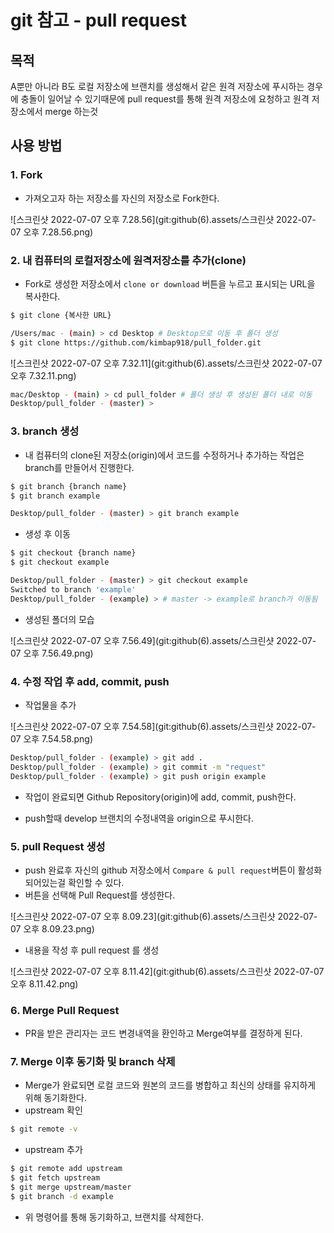 # git 참고 - pull request



## 목적

A뿐만 아니라 B도 로컬 저장소에 브랜치를 생성해서 같은 원격 저장소에 푸시하는 경우에 충돌이 일어날 수 있기때문에 pull request를 통해 원격 저장소에 요청하고 원격 저장소에서 merge 하는것



## 사용 방법



### 1. Fork

- 가져오고자 하는 저장소를 자신의 저장소로 Fork한다.

![스크린샷 2022-07-07 오후 7.28.56](git:github(6).assets/스크린샷 2022-07-07 오후 7.28.56.png)



### 2. 내 컴퓨터의 로컬저장소에 원격저장소를 추가(clone)

- Fork로 생성한 저장소에서 `clone or download` 버튼을 누르고 표시되는 URL을 복사한다. 

```bash
$ git clone {복사한 URL}

/Users/mac - (main) > cd Desktop # Desktop으로 이동 후 폴더 생성
$ git clone https://github.com/kimbap918/pull_folder.git
```

![스크린샷 2022-07-07 오후 7.32.11](git:github(6).assets/스크린샷 2022-07-07 오후 7.32.11.png)

``` bash
mac/Desktop - (main) > cd pull_folder # 폴더 생성 후 생성된 폴더 내로 이동
Desktop/pull_folder - (master) > 
```



### 3. branch 생성

* 내 컴퓨터의 clone된  저장소(origin)에서 코드를 수정하거나 추가하는 작업은 branch를 만들어서 진행한다.

```bash
$ git branch {branch name}
$ git branch example

Desktop/pull_folder - (master) > git branch example
```



* 생성 후 이동

```bash
$ git checkout {branch name}
$ git checkout example

Desktop/pull_folder - (master) > git checkout example
Switched to branch 'example'
Desktop/pull_folder - (example) > # master -> example로 branch가 이동됨
```



* 생성된 폴더의 모습

![스크린샷 2022-07-07 오후 7.56.49](git:github(6).assets/스크린샷 2022-07-07 오후 7.56.49.png)



### 4. 수정 작업 후 add, commit, push

* 작업물을 추가

![스크린샷 2022-07-07 오후 7.54.58](git:github(6).assets/스크린샷 2022-07-07 오후 7.54.58.png)

``` bash
Desktop/pull_folder - (example) > git add .
Desktop/pull_folder - (example) > git commit -m "request"
Desktop/pull_folder - (example) > git push origin example
```

* 작업이 완료되면 Github Repository(origin)에 add, commit, push한다.

* push할때 develop 브랜치의 수정내역을 origin으로 푸시한다.

  

### 5. pull Request 생성

- push 완료후 자신의 github 저장소에서 `Compare & pull request`버튼이 활성화 되어있는걸 확인할 수 있다.
- 버튼을 선택해 Pull Request를 생성한다.

![스크린샷 2022-07-07 오후 8.09.23](git:github(6).assets/스크린샷 2022-07-07 오후 8.09.23.png)



* 내용을 작성 후 pull request 를 생성

![스크린샷 2022-07-07 오후 8.11.42](git:github(6).assets/스크린샷 2022-07-07 오후 8.11.42.png)



### 6. Merge Pull Request

- PR을 받은 관리자는 코드 변경내역을 환인하고 Merge여부를 결정하게 된다.

  

### 7. Merge 이후 동기화 및 branch 삭제

- Merge가 완료되면 로컬 코드와 원본의 코드를 병합하고 최신의 상태를 유지하게 위해 동기화한다.
- upstream 확인

```bash
$ git remote -v  
```

- upstream 추가

```bash
$ git remote add upstream
$ git fetch upstream
$ git merge upstream/master
$ git branch -d example
```

- 위 명령어를 통해 동기화하고, 브랜치를 삭제한다.